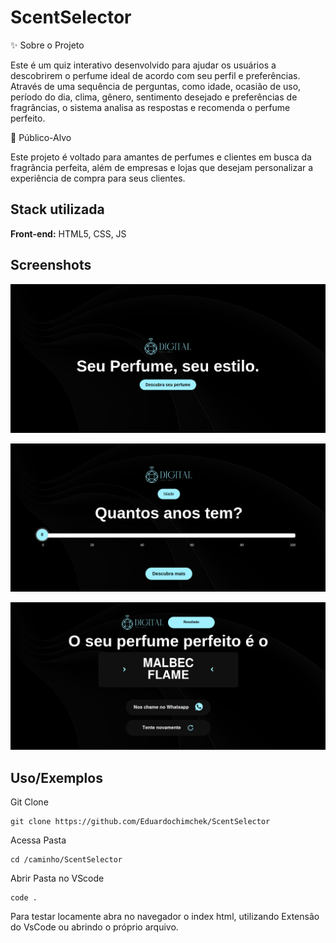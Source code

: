 
# ScentSelector

✨ Sobre o Projeto

Este é um quiz interativo desenvolvido para ajudar os usuários a descobrirem o perfume ideal de acordo com seu perfil e preferências. Através de uma sequência de perguntas, como idade, ocasião de uso, período do dia, clima, gênero, sentimento desejado e preferências de fragrâncias, o sistema analisa as respostas e recomenda o perfume perfeito.

🎯 Público-Alvo

Este projeto é voltado para amantes de perfumes e clientes em busca da fragrância perfeita, além de empresas e lojas que desejam personalizar a experiência de compra para seus clientes.
## Stack utilizada

**Front-end:** HTML5, CSS, JS


## Screenshots

![Tela Incial](./imagens/telaInicial.png)

![Tela Idade](./imagens/telaIdade.png)

![Tela Resultado](./imagens/telaResultado.png)

## Uso/Exemplos

Git Clone
```shell
git clone https://github.com/Eduardochimchek/ScentSelector
```

Acessa Pasta
```shell
cd /caminho/ScentSelector
```

Abrir Pasta no VScode
```shell
code .
```

Para testar locamente abra no navegador o index html, utilizando Extensão do VsCode ou abrindo o próprio arquivo.